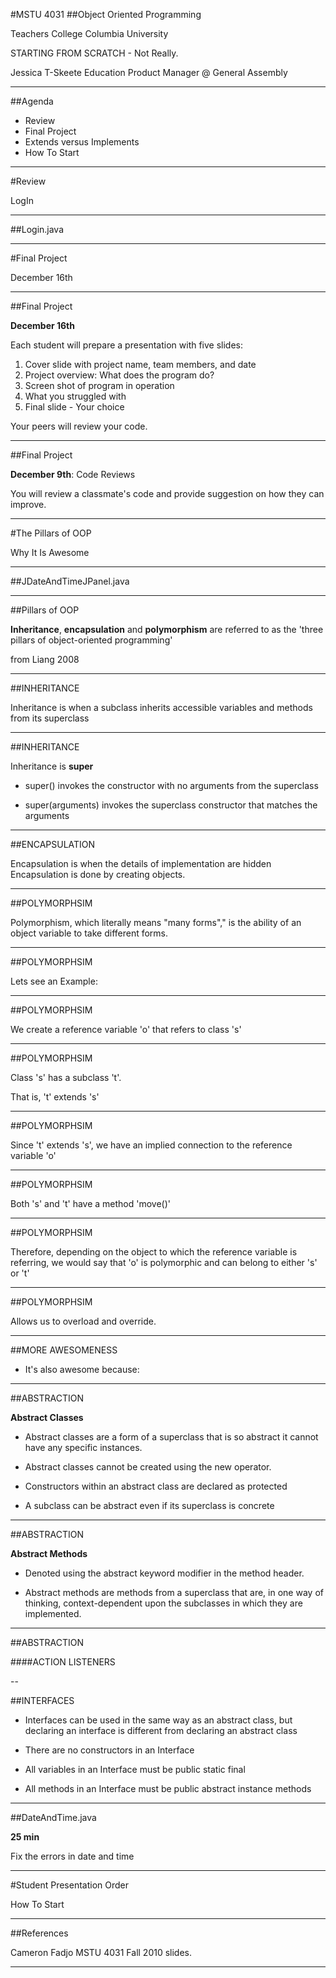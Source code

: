 <section data-background="images/teachers_college.jpg">
</section>

#MSTU 4031
##Object Oriented Programming

<div class="label">
<p>Teachers College Columbia University</p>
<p>STARTING FROM SCRATCH - Not Really.</p>
<p>Jessica T-Skeete Education Product Manager @ General Assembly</p>
</div>

---

##Agenda

*	Review
*	Final Project
*	Extends versus Implements
*	How To Start

---

<section data-background="images/arial_columbia.jpg">
</section>

#Review

<div class="label">
<p>LogIn</p>
</div>

---

##Login.java

---

<section data-background="/images/columbia_alma.jpg">
</section>

#Final Project

<div class="label">
<p>December 16th</p>
</div>

---

##Final Project

__December 16th__

Each student will prepare a presentation with five slides:

1.	Cover slide with project name, team members, and date
2.	Project overview: What does the program do?
3.	Screen shot of program in operation
4.	What you struggled with
5.	Final slide - Your choice

Your peers will review your code.

---

##Final Project

__December 9th__: Code Reviews

You will review a classmate's code and provide suggestion on how they can improve.

---



<section data-background="images/Columbia.jpg">
</section>
#The Pillars of OOP

<div class="label">
<p>Why It Is Awesome</p>
</div>

---

##JDateAndTimeJPanel.java

---

##Pillars of OOP

__Inheritance__, __encapsulation__ and __polymorphism__ are referred to as the 'three pillars of object-oriented programming'

<aside class="notes">
from Liang 2008
</aside>

---


##INHERITANCE

Inheritance is when a subclass inherits accessible variables and methods from its superclass

---


##INHERITANCE

Inheritance is __super__

*	super() invokes the constructor with no arguments from the superclass

*	super(arguments) invokes the superclass constructor that matches the arguments

---


##ENCAPSULATION

Encapsulation is when the details of implementation are hidden
Encapsulation is done by creating objects.

---


##POLYMORPHSIM

Polymorphism, which literally means "many forms"," is the ability of an object variable to take different forms.

---


##POLYMORPHSIM

Lets see an Example:

---


##POLYMORPHSIM

We create a reference variable 'o' that refers to class 's'

---




##POLYMORPHSIM

Class 's' has a subclass 't'.  

That is, 't' extends 's'


---


##POLYMORPHSIM

Since 't' extends 's', we have an implied connection to the reference variable 'o'

---


##POLYMORPHSIM

Both 's' and 't' have a method 'move()'

---




##POLYMORPHSIM

Therefore, depending on the object to which the reference variable is referring, we would say that 'o' is polymorphic and can belong to either 's' or 't'

---


##POLYMORPHSIM

Allows us to overload and override.

---

##MORE AWESOMENESS

*	It's also awesome because:

---


##ABSTRACTION

__Abstract Classes__

*	Abstract classes are a form of a superclass that is so abstract it cannot have any specific instances.

*	Abstract classes cannot be created using the new operator.

*	Constructors within an abstract class are declared as protected 

*	A subclass can be abstract even if its superclass is concrete


---

##ABSTRACTION

__Abstract Methods__

*	Denoted using the abstract keyword modifier in the method header.

*	Abstract methods are methods from a superclass that are, in one way of thinking, context-dependent upon the subclasses in which they are implemented.

---


##ABSTRACTION

####ACTION LISTENERS

--



##INTERFACES

*	Interfaces can be used in the same way as an abstract class, but declaring an interface is different from declaring an abstract class

*	There are no constructors in an Interface

*	All variables in an Interface must be public static final

*	All methods in an Interface must be public abstract instance methods

---

##DateAndTime.java

__25 min__


Fix the errors in date and time 

---



<section data-background="images/Columbia_sign.jpg">
</section>

#Student Presentation Order

<div class="label">
<p>How To Start</p>

</div>

---

##References

Cameron Fadjo MSTU 4031 Fall 2010 slides.


---

